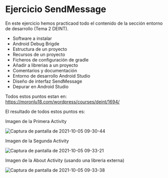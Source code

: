 # Ejercicio SendMessage

En este ejercicio hemos practicaod todo el contenido de la sección entorno de desarrollo (Tema 2 DEINT).
- Software a instalar
- Android Debug Brigde
- Estructura de un proyecto
- Recursos de un proyecto
- Ficheros de configuración de gradle
- Añadir a librerias a un proyecto
- Comentarios y documentación
- Entorno de desarrollo Android Studio
- Diseño de interfaz SendMessage
- Depurar en Android Studio

Todos estos puntos estan en: https://moronlu18.com/wordpress/courses/deint/1694/

El resultado de todos estos puntos es: 


Imagen de la Primera Activity


![Captura de pantalla de 2021-10-05 09-30-44](https://user-images.githubusercontent.com/91089366/135979614-e11d96a7-56a5-43ab-b8b8-0533e72517e3.png)


Imagen de la Segunda Activity


![Captura de pantalla de 2021-10-05 09-33-21](https://user-images.githubusercontent.com/91089366/135979771-98ed0409-d1d2-45b5-bd98-836540a78b3b.png)


Imagen de la About Activity (usando una libreria externa)


![Captura de pantalla de 2021-10-05 09-33-38](https://user-images.githubusercontent.com/91089366/135979799-e38b79e2-d7a2-40c3-8f35-43add9426c8a.png)








